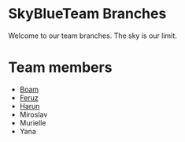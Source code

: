 # SkyBlueTeam Branches
Welcome to our team branches. The sky is our limit.

# Team members
 * [Boam](./Boam.md)
 * [Feruz](./Feruz.md)
 * [Harun](./Harun.md)
 * Miroslav
 * Murielle
* Yana
